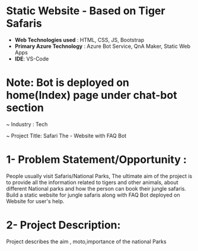 # Static Website - Based on Tiger Safaris
* **Web Technologies used** : HTML, CSS, JS, Bootstrap
* **Primary Azure Technology** : Azure Bot Service, QnA Maker, Static Web Apps
* **IDE**: VS-Code

#  Note: Bot is deployed on home(Index) page under chat-bot section #

~ Industry : Tech

~ Project Title: Safari The - Website with FAQ Bot

# 1- Problem Statement/Opportunity : 

People usually visit Safaris/National Parks, The ultimate aim of the project is to provide all the information related to tigers and other animals, about different National parks and how the person can book their jungle safaris. Build a static website for jungle safaris along with FAQ Bot deployed on Website for user's help.

# 2- Project Description:

Project describes the aim , moto,importance of the national Parks








